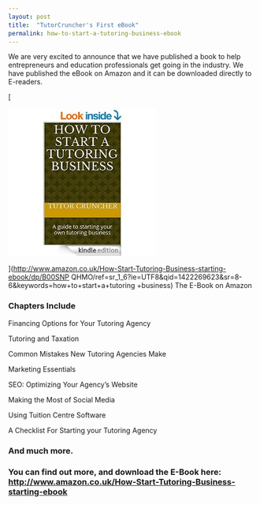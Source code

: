 ```yaml
---
layout: post
title:  "TutorCruncher's First eBook"
permalink: how-to-start-a-tutoring-business-ebook
---
```

We are very excited to announce that we have published a book to help
entrepreneurs and education professionals get going in the industry. We have
published the eBook on Amazon and it can be downloaded directly to E-readers.

[

<div class="img-holder full-width">
   <img src="/img/blogs/TutorCruncher-ebook-300x300.jpg" alt-text="TutorCruncher ebook"/>
</div>

](http://www.amazon.co.uk/How-Start-Tutoring-Business-starting-ebook/dp/B00SNP
QHMO/ref=sr_1_6?ie=UTF8&qid=1422269623&sr=8-6&keywords=how+to+start+a+tutoring
+business) The E-Book on Amazon

### Chapters Include

Financing Options for Your Tutoring Agency

Tutoring and Taxation

Common Mistakes New Tutoring Agencies Make

Marketing Essentials

SEO: Optimizing Your Agency’s Website

Making the Most of Social Media

Using Tuition Centre Software

A Checklist For Starting your Tutoring Agency

### And much more.

### You can find out more, and download the E-Book here: [ http://www.amazon.co.uk/How-Start-Tutoring-Business-starting-ebook ](http://www.amazon.co.uk/How-Start-Tutoring-Business-starting-ebook/dp/B00SNPQHMO/ref=sr_1_6?ie=UTF8&qid=1422266795&sr=8-6&keywords=how+to+start+a+tutoring+business "how to start a tutoring business e-book" )
